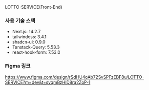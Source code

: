 LOTTO-SERVICE(Front-End)

### 사용 기술 스택

- Next.js: 14.2.7
- tailwindcss: 3.4.1
- shadcn-ui: 0.9.0
- Tanstack-Query: 5.53.3
- react-hook-form: 7.53.0

### Figma 링크
https://www.figma.com/design/rSdHU4oAb72SvSPFzEBF8u/LOTTO-SERVICE?m=dev&t=svqmBzHID8ra2ZoP-1
